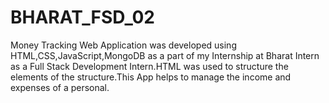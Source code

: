 # BHARAT_FSD_02
Money Tracking Web Application was developed using HTML,CSS,JavaScript,MongoDB as a part of my Internship at Bharat Intern as a Full Stack Development Intern.HTML was used to structure the elements of the structure.This App helps to manage the income and expenses of a personal.
